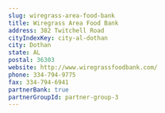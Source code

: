 ```yaml
---
slug: wiregrass-area-food-bank
title: Wiregrass Area Food Bank
address: 382 Twitchell Road
cityIndexKey: city-al-dothan
city: Dothan
state: AL
postal: 36303
website: http://www.wiregrassfoodbank.com/
phone: 334-794-9775
fax: 334-794-6941
partnerBank: true
partnerGroupId: partner-group-3
---
```

